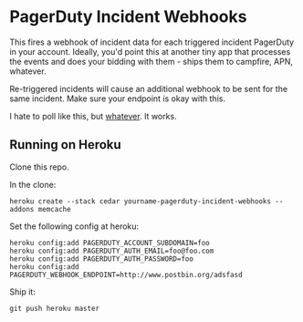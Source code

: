 # PagerDuty Incident Webhooks

This fires a webhook of incident data for each triggered incident PagerDuty in your account. Ideally, you'd point this at another tiny app that processes the events and does your bidding with them - ships them to campfire, APN, whatever.

Re-triggered incidents will cause an additional webhook to be sent for the same incident. Make sure your endpoint is okay with this.

I hate to poll like this, but [whatever](http://feedback.pagerduty.com/forums/18293-general/suggestions/306514-support-webhooks-as-a-notification-method). It works.

## Running on Heroku

Clone this repo.

In the clone:

    heroku create --stack cedar yourname-pagerduty-incident-webhooks --addons memcache

Set the following config at heroku:

    heroku config:add PAGERDUTY_ACCOUNT_SUBDOMAIN=foo
    heroku config:add PAGERDUTY_AUTH_EMAIL=foo@foo.com
    heroku config:add PAGERDUTY_AUTH_PASSWORD=foo
    heroku config:add PAGERDUTY_WEBHOOK_ENDPOINT=http://www.postbin.org/adsfasd

Ship it:

    git push heroku master